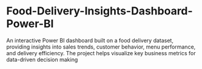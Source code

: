 # Food-Delivery-Insights-Dashboard-Power-BI
An interactive Power BI dashboard built on a food delivery dataset, providing insights into sales trends, customer behavior, menu performance, and delivery efficiency. The project helps visualize key business metrics for data-driven decision making
